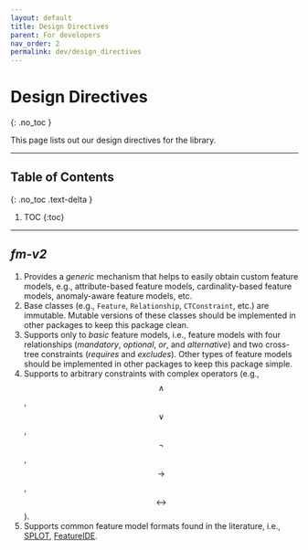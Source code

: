 ```yaml
---
layout: default
title: Design Directives
parent: For developers
nav_order: 2
permalink: dev/design_directives
---
```


# Design Directives
{: .no_toc }

This page lists out our design directives for the library.

---

## Table of Contents
{: .no_toc .text-delta }

1. TOC
{:toc}

---

## _fm-v2_

1. Provides a _generic_ mechanism that helps to easily obtain custom feature models, e.g., attribute-based feature models,
cardinality-based feature models, anomaly-aware feature models, etc.
2. Base classes (e.g., `Feature`, `Relationship`, `CTConstraint`, etc.) are immutable.
Mutable versions of these classes should be implemented in other packages to keep this package clean.
3. Supports only to _basic_ feature models, i.e., feature models with four relationships (_mandatory_, _optional_, _or_,
and _alternative_) and two cross-tree constraints (_requires_ and _excludes_).
Other types of feature models should be implemented in other packages to keep this package simple.
4. Supports to arbitrary constraints with complex operators (e.g., $$\wedge$$, $$\vee$$, $$\neg$$, $$\rightarrow$$, $$\leftrightarrow$$).
5. Supports common feature model formats found in the literature, i.e., [SPLOT], [FeatureIDE].

<!-- Linsk -->
[SPLOT]: http://www.splot-research.org
[FeatureIDE]: https://featureide.github.io